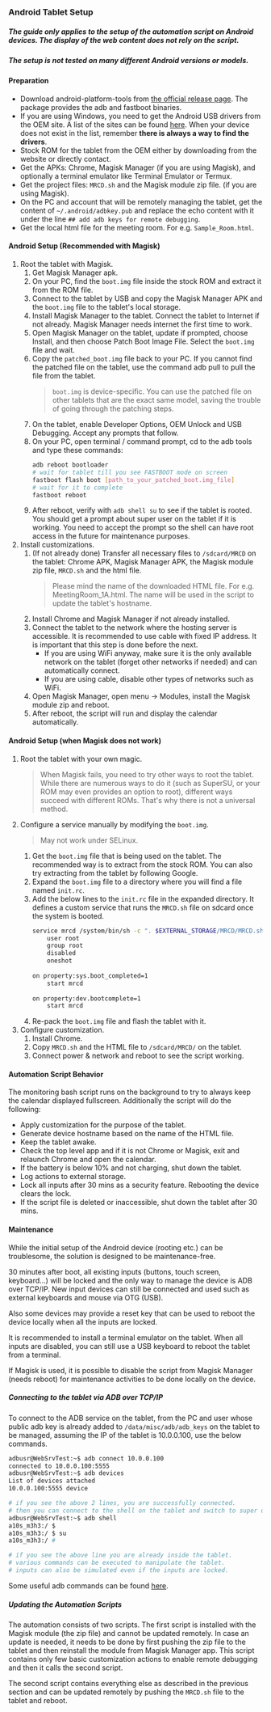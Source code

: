 ### Android Tablet Setup
##### The guide only applies to the setup of the automation script on Android devices. The display of the web content does not rely on the script.
##### The setup is not tested on many different Android versions or models.

#### Preparation
- Download android-platform-tools from [the official release page](https://developer.android.com/studio/releases/platform-tools). The package provides the adb and fastboot binaries.
- If you are using Windows, you need to get the Android USB drivers from the OEM site. A list of the sites can be found [here](https://developer.android.com/studio/run/oem-usb#Drivers). When your device does not exist in the list, remember **there is always a way to find the drivers**.
- Stock ROM for the tablet from the OEM either by downloading from the website or directly contact.
- Get the APKs: Chrome, Magisk Manager (if you are using Magisk), and optionally a terminal emulator like Terminal Emulator or Termux.
- Get the project files: `MRCD.sh` and the Magisk module zip file. (if you are using Magisk).
- On the PC and account that will be remotely managing the tablet, get the content of `~/.android/adbkey.pub` and replace the echo content with it under the line `## add adb keys for remote debugging`.
- Get the local html file for the meeting room. For e.g. `Sample_Room.html`.

#### Android Setup (Recommended with Magisk)
1. Root the tablet with Magisk.
    1. Get Magisk Manager apk.
    2. On your PC, find the `boot.img` file inside the stock ROM and extract it from the ROM file.
    3. Connect to the tablet by USB and copy the Magisk Manager APK and the `boot.img` file to the tablet's local storage.
    4. Install Magisk Manager to the tablet. Connect the tablet to Internet if not already. Magisk Manager needs internet the first time to work.
    5. Open Magisk Manager on the tablet, update if prompted, choose Install, and then choose Patch Boot Image File. Select the `boot.img` file and wait.
    6. Copy the `patched_boot.img` file back to your PC. If you cannot find the patched file on the tablet, use the command adb pull to pull the file from the tablet.
        > `boot.img` is device-specific. You can use the patched file on other tablets that are the exact same model, saving the trouble of going through the patching steps.
    7. On the tablet, enable Developer Options, OEM Unlock and USB Debugging. Accept any prompts that follow.
    8. On your PC, open terminal / command prompt, cd to the adb tools and type these commands:
        ```bash
        adb reboot bootloader
        # wait for tablet till you see FASTBOOT mode on screen
        fastboot flash boot [path_to_your_patched_boot.img_file]
        # wait for it to complete
        fastboot reboot
        ```
    9. After reboot, verify with `adb shell su` to see if the tablet is rooted. You should get a prompt about super user on the tablet if it is working. You need to accept the prompt so the shell can have root access in the future for maintenance purposes.
2. Install customizations.
    1. (If not already done) Transfer all necessary files to `/sdcard/MRCD` on the tablet: Chrome APK, Magisk Manager APK, the Magisk module zip file, `MRCD.sh` and the html file.
        >Please mind the name of the downloaded HTML file. For e.g. MeetingRoom_1A.html. The name will be used in the script to update the tablet's hostname.
    2. Install Chrome and Magisk Manager if not already installed.
    3. Connect the tablet to the network where the hosting server is accessible. It is recommended to use cable with fixed IP address. It is important that this step is done before the next.
        - If you are using WiFi anyway, make sure it is the only available network on the tablet (forget other networks if needed) and can automatically connect.
        - If you are using cable, disable other types of networks such as WiFi.
    4. Open Magisk Manager, open menu → Modules, install the Magisk module zip and reboot.
    5. After reboot, the script will run and display the calendar automatically.

#### Android Setup (when Magisk does not work)
1. Root the tablet with your own magic.
    > When Magisk fails, you need to try other ways to root the tablet. While there are numerous ways to do it (such as SuperSU, or your ROM may even provides an option to root), different ways succeed with different ROMs. That's why there is not a universal method.
2. Configure a service manually by modifying the `boot.img`.
    > May not work under SELinux.
    1. Get the `boot.img` file that is being used on the tablet. The recommended way is to extract from the stock ROM. You can also try extracting from the tablet by following Google.
    2. Expand the `boot.img` file to a directory where you will find a file named `init.rc`.
    3. Add the below lines to the `init.rc` file in the expanded directory. It defines a custom service that runs the `MRCD.sh` file on sdcard once the system is booted.
        ```bash
        service mrcd /system/bin/sh -c ". $EXTERNAL_STORAGE/MRCD/MRCD.sh &> $EXTERNAL_STORAGE/MRCD/MRCD_$(date +%Y-%m-%dT%T%z).log"
            user root
            group root
            disabled
            oneshot
         
        on property:sys.boot_completed=1
            start mrcd
         
        on property:dev.bootcomplete=1
            start mrcd
        ```
    4. Re-pack the `boot.img` file and flash the tablet with it.
3. Configure customization.
    1. Install Chrome.
    2. Copy `MRCD.sh` and the HTML file to `/sdcard/MRCD/` on the tablet.
    3. Connect power & network and reboot to see the script working.

#### Automation Script Behavior
The monitoring bash script runs on the background to try to always keep the calendar displayed fullscreen. Additionally the script will do the following:

- Apply customization for the purpose of the tablet.
- Generate device hostname based on the name of the HTML file.
- Keep the tablet awake.
- Check the top level app and if it is not Chrome or Magisk, exit and relaunch Chrome and open the calendar.
- If the battery is below 10% and not charging, shut down the tablet.
- Log actions to external storage.
- Lock all inputs after 30 mins as a security feature. Rebooting the device clears the lock.
- If the script file is deleted or inaccessible, shut down the tablet after 30 mins.

#### Maintenance
While the initial setup of the Android device (rooting etc.) can be troublesome, the solution is designed to be maintenance-free.

30 minutes after boot, all existing inputs (buttons, touch screen, keyboard...) will be locked and the only way to manage the device is ADB over TCP/IP. New input devices can still be connected and used such as external keyboards and mouse via OTG (USB).

Also some devices may provide a reset key that can be used to reboot the device locally when all the inputs are locked.

It is recommended to install a terminal emulator on the tablet. When all inputs are disabled, you can still use a USB keyboard to reboot the tablet from a terminal.

If Magisk is used, it is possible to disable the script from Magisk Manager (needs reboot) for maintenance activities to be done locally on the device.

##### Connecting to the tablet via ADB over TCP/IP
To connect to the ADB service on the tablet, from the PC and user whose public adb key is already added to `/data/misc/adb/adb_keys` on the tablet to be managed, assuming the IP of the tablet is 10.0.0.100, use the below commands.
```bash
adbusr@WebSrvTest:~$ adb connect 10.0.0.100
connected to 10.0.0.100:5555
adbusr@WebSrvTest:~$ adb devices
List of devices attached
10.0.0.100:5555 device

# if you see the above 2 lines, you are successfully connected.
# then you can connect to the shell on the tablet and switch to super user.
adbusr@WebSrvTest:~$ adb shell
a10s_m3h3:/ $ 
a10s_m3h3:/ $ su
a10s_m3h3:/ # 

# if you see the above line you are already inside the tablet.
# various commands can be executed to manipulate the tablet.
# inputs can also be simulated even if the inputs are locked.
```

Some useful adb commands can be found [here](https://gist.github.com/Pulimet/5013acf2cd5b28e55036c82c91bd56d8).

##### Updating the Automation Scripts
The automation consists of two scripts. The first script is installed with the Magisk module (the zip file) and cannot be updated remotely. In case an update is needed, it needs to be done by first pushing the zip file to the tablet and then reinstall the module from Magisk Manager app. This script contains only few basic customization actions to enable remote debugging and then it calls the second script.

The second script contains everything else as described in the previous section and can be updated remotely by pushing the `MRCD.sh` file to the tablet and reboot.

